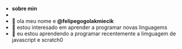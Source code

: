 
- **sobre min**
- 
- 👋 ola meu nome e **@felipegogolakmiecik**
- 👀 estou interesado em aprender a programar novas linguagems
- 🌱 eu estou aprendendo a programar recentemente a limguagem de javascript e scratch0
